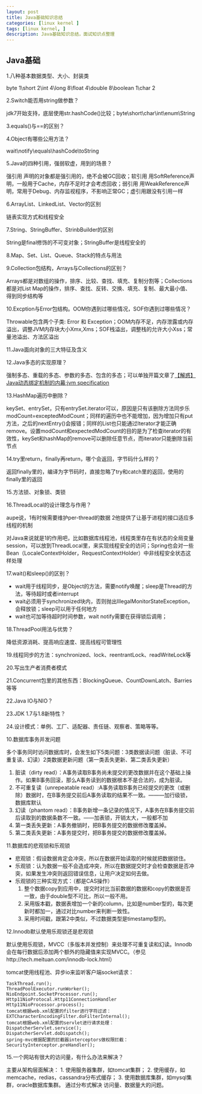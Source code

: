 ```yaml
---
layout: post
title: Java基础知识总结
categories: [linux kernel ]
tags: [linux kernel, ]
description: Java基础知识总结，面试知识点整理
---
```


## Java基础

1.八种基本数据类型、大小、封装类

byte 1\short 2\int 4\long 8\float 4\double 8\boolean 1\char 2

2.Switch能否用string做参数？

jdk7开始支持，底层使用str.hashCode()比较；byte\short\char\int\enum\String

3.equals()与==的区别？

4.Object有哪些公用方法？

wait\notify\equals\hashCode\toString

5.Java的四种引用，强弱软虚，用到的场景？

强引用 声明的对象都是强引用的，绝不会被GC回收；软引用 用SoftReference声明，一般用于Cache，内存不足时才会考虑回收；弱引用 用WeakReference声明，常用于Debug、内存监视程序，不影响正常GC；虚引用跟没有引用一样

6.ArrayList、LinkedList、Vector的区别

链表实现方式和线程安全

7.String、StringBuffer、StrinbBuilder的区别

String是final修饰的不可变对象；StringBuffer是线程安全的

8.Map、Set、List、Queue、Stack的特点与用法

9.Collection包结构，Arrays与Collections的区别？

Arrays都是对数组的操作，排序、比较、查找、填充、复制分割等；Collections都是对List Map的操作，排序、查找、反转、交换、填充、复制、最大最小值、得到同步结构等

10.Excption与Error包结构。OOM你遇到过哪些情况，SOF你遇到过哪些情况？

Throwable包含两个子类: Error 和 Exception；OOM内存不足，内存泄露或内存溢出，调整JVM内存块大小Xmx,Xms；SOF栈溢出，调整栈的允许大小Xss；常量池溢出、方法区溢出

11.Java面向对象的三大特征及含义

12.Java多态的实现原理？

强制多态、重载的多态、参数的多态、包含的多态；可以单独开篇文章了[【解惑】Java动态绑定机制的内幕](http://hxraid.iteye.com/blog/428891);[jvm specification ](http://docs.oracle.com/javase/specs/jvms/se7/html/jvms-5.html)

13.HashMap遍历中删除？

keySet、entrySet，只有entrySet.iterator可以，原因是只有该删除方法同步乐modCount=exceptedModCount；同样的遍历中也不能增加，因为增加只有put方法，之后的nextEntry()会报错；同样的List也只能通过Iterator才能正确remove。设置modCount和expectedModCount的目的是为了检查iterator的有效性，keySet和hashMap的remove可以删除任意节点，而iterator只能删除当前节点

14.try里return，finally再return，哪个会返回，字节码什么样的？

返回finally里的，编译为字节码时，直接忽略了try和catch里的返回，使用的finally里的返回

15.方法锁、对象锁、类锁

16.ThreadLocal的设计理念与作用？

aupe说，1有时候需要维护per-thread的数据 2他提供了让基于进程的接口适应多线程的机制

对Java来说就是1的作用吧，比如数据库线程池，线程类里存在有状态的全局变量session，可以放到ThreadLocal里，来实现线程安全的访问；Spring也会对一些Bean（LocaleContextHolder，RequestContextHolder）中非线程安全状态这样处理

17.wait()和sleep()的区别？

 - wait用于线程同步，是Object的方法，需要notify唤醒；sleep是Thread的方法，等待超时或者interrupt
 - wait必须用于synchronized块内，否则抛出IllegalMonitorStateException，会释放锁；sleep可以用于任何地方
 - wait也可加等待超时时间参数，wait notify需要在获得锁后调用；

18.ThreadPool用法与优势？

降低资源消耗、提高响应速度、提高线程可管理性

19.线程同步的方法：synchronized、lock、reentrantLock、readWriteLock等

20.写出生产者消费者模式

21.Concurrent包里的其他东西：BlockingQueue、CountDownLatch、Barries等等

22.Java IO与NIO？

23.JDK 1.7与1.8新特性？

24.设计模式：单例、工厂、适配器、责任链、观察者、策略等等。

10.数据库事务并发问题

多个事务同时访问数据库时，会发生如下5类问题：3类数据读问题（脏读、不可重复读、幻读）2类数据更新问题（第一类丢失更新、第二类丢失更新）
 1. 脏读（dirty read）：A事务读取B事务尚未提交的更改数据并在这个基础上操作。如果B事务回滚，那么A事务读到的数据根本不是合法的，成为脏读。
 2. 不可重复读（unrepeatable read）:A事务读取B事务已经提交的更改（或删除）数据时，在B事务提交前后A事务读取的结果不一致。———加行级锁，数据库默认
 3. 幻读（phantom read）：B事务新增一条记录的情况下，A事务在B事务提交前后读取到的数据条数不一致。——加表锁，开销太大，一般都不加
 4. 第一类丢失更新：A事务撤销时，把B事务提交的数据修改覆盖掉。
 5. 第二类丢失更新：A事务提交时，把B事务提交的数据修改覆盖掉。

11.数据库的悲观锁和乐观锁

 - 悲观锁：假设数据肯定会冲突，所以在数据开始读取的时候就把数据锁住。
 - 乐观锁：认为数据一般不会造成冲突，所以在数据提交时才会检查数据是否冲突，如果发生冲突则返回错误信息，让用户决定如何去做。
 - 乐观锁的三种实现方式：（都是CAS操作）
	1. 整个数据copy到应用中，提交时对比当前数据的数据和copy的数据是否一致，由于double型不可比，所以一般不用。
	2. 采用版本戳，数据表增加一个新的column，比如是number型的，每次更新时都加一，通过对比number来判断一致性。
	3. 采用时间戳，跟第2中类似，不过数据类型是timestamp型的。

12.Innodb默认使用乐观锁还是悲观锁

默认使用乐观锁，MVCC（多版本并发控制）来处理不可重复读和幻读。Innodb会在每行数据后添加两个额外的隐藏值来实现MVCC。（参见http://tech.meituan.com/innodb-lock.html）


tomcat使用线程池、异步io来监听客户端socket请求：

```
TaskThread.run();
ThreadPoolExecutor.runWorker();
NioEndpoint.SocketProcessor.run();
Http11NioProtocal.Http11ConnectionHandler
Http11NioProcessor.process();
tomcat根据web.xml配置的filter进行字符过滤：
EXTCharacterEncodingFilter.doFilterInternal();
tomcat根据web.xml配置的servlet进行请求处理：
DispatcherServlet.service();
DispatcherServlet.doDispatch();
spring-mvc根据配置的拦截器interceptors做权限拦截：
SecurityInterceptor.preHandler();
```

15.一个网站有很大的访问量，有什么办法来解决？

主要从架构层面解决：
	1. 使用服务器集群，如tomcat集群；
	2. 使用缓存，如memcache，redias，cassandra分布式缓存；
	3. 使用数据库集群，如mysql集群，oracle数据库集群。
通过分布式解决 访问量、数据量大的问题。
